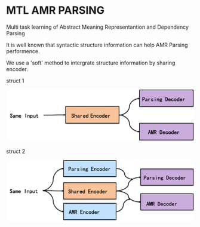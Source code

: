 # MTL AMR PARSING

Multi task learning of Abstract Meaning Representantion and Dependency Parsing

It is well known that syntactic structure information can help AMR Parsing performence.

We use a 'soft' method to intergrate structure information by sharing encoder.

struct 1

![struct1](https://github.com/Woooooody/MTL_AMR_PARSING/blob/master/data/%E5%9B%BE%E7%89%87%201.png)


struct 2

![struct2](https://github.com/Woooooody/MTL_AMR_PARSING/blob/master/data/xxx.png)
